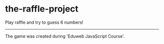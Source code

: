 # the-raffle-project
Play raffle and try to guess 6 numbers!

--------------------------------------

The game was created during 'Eduweb JavaScript Course'.
